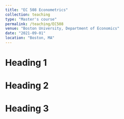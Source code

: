 ```yaml
---
title: "EC 508 Econometrics"
collection: teaching
type: "Master's course"
permalink: /teaching/EC508
venue: "Boston University, Department of Economics"
date: "2021-09-01"
location: "Boston, MA"
---
```




Heading 1
======

Heading 2
======

Heading 3
======
